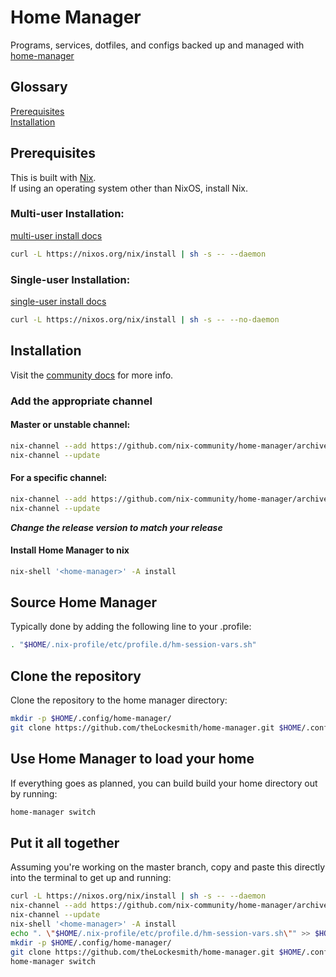 # Home Manager
Programs, services, dotfiles, and configs backed up and managed with [home-manager][1]

[1]: https://github.com/nix-community/home-manager

## Glossary
[Prerequisites](#prerequisites)  
[Installation](#installation)  


## Prerequisites
This is built with [Nix][2].  
If using an operating system other than NixOS, install Nix.  
### Multi-user Installation:
[multi-user install docs][3]
```zsh
curl -L https://nixos.org/nix/install | sh -s -- --daemon
```

### Single-user Installation:
[single-user install docs][4]
```zsh
curl -L https://nixos.org/nix/install | sh -s -- --no-daemon
```
## Installation
Visit the [community docs][5] for more info.

### Add the appropriate channel

#### Master or unstable channel:
```zsh
nix-channel --add https://github.com/nix-community/home-manager/archive/master.tar.gz home-manager
nix-channel --update
```

#### For a specific channel:
```zsh
nix-channel --add https://github.com/nix-community/home-manager/archive/release-23.11.tar.gz home-manager
nix-channel --update
```
***Change the release version to match your release***

#### Install Home Manager to nix
```zsh
nix-shell '<home-manager>' -A install
```

## Source Home Manager
Typically done by adding the following line to your .profile:
```zsh
. "$HOME/.nix-profile/etc/profile.d/hm-session-vars.sh"
```

## Clone the repository
Clone the repository to the home manager directory:
```zsh
mkdir -p $HOME/.config/home-manager/
git clone https://github.com/theLockesmith/home-manager.git $HOME/.config/
```

## Use Home Manager to load your home
If everything goes as planned, you can build build your home directory out by running:
```zsh
home-manager switch
```

## Put it all together
Assuming you're working on the master branch, copy and paste this directly into the terminal to get up and running:
```zsh
curl -L https://nixos.org/nix/install | sh -s -- --daemon
nix-channel --add https://github.com/nix-community/home-manager/archive/master.tar.gz home-manager
nix-channel --update
nix-shell '<home-manager>' -A install
echo ". \"$HOME/.nix-profile/etc/profile.d/hm-session-vars.sh\"" >> $HOME/.profile
mkdir -p $HOME/.config/home-manager/
git clone https://github.com/theLockesmith/home-manager.git $HOME/.config/
home-manager switch
```


[2]: https://nix.dev/install-nix
[3]: https://nixos.org/manual/nix/stable/installation/multi-user.html
[4]: https://nixos.org/manual/nix/stable/installation/single-user.html
[5]: https://nix-community.github.io/home-manager/index.html
